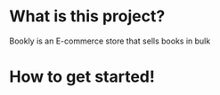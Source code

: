 #   What is this project?

Bookly is an E-commerce store that sells books in bulk



#   How to get started!

